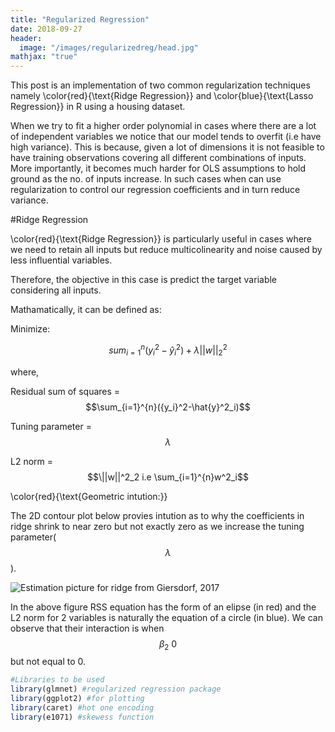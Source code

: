 ```yaml
---
title: "Regularized Regression"
date: 2018-09-27
header:
  image: "/images/regularizedreg/head.jpg"
mathjax: "true"
---
```


This post is an implementation of two common regularization techniques namely \color{red}{\text{Ridge Regression}} and \color{blue}{\text{Lasso Regression}} in R using a housing dataset.

When we try to fit a higher order polynomial in cases where there are a lot of independent variables we notice that our model tends to overfit (i.e have high variance). This is because, given a lot of dimensions it is not feasible to have training observations covering all different combinations of inputs. More importantly, it becomes much harder for OLS assumptions to hold ground as the no. of inputs increase. In such cases when can use regularization to control our regression coefficients and in turn reduce variance.

#Ridge Regression

\color{red}{\text{Ridge Regression}} is particularly useful in cases where we need to retain all inputs but reduce multicolinearity and noise caused by less influential variables.

Therefore, the objective in this case is predict the target variable considering all inputs.

Mathamatically, it can be defined as:

Minimize:

$$sum_{i=1}^{n}({y_i}^2 -\hat{y}^2_i)+\lambda||w||^2_2$$

where,

Residual sum of squares = $$\sum_{i=1}^{n}({y_i}^2-\hat{y}^2_i)$$

Tuning parameter = $$\lambda$$

L2 norm = $$\||w||^2_2 i.e \sum_{i=1}^{n}w^2_i$$

\color{red}{\text{Geometric intution:}}

The 2D contour plot below provies intution as to why the coefficients in ridge shrink to near zero but not exactly zero as we increase the tuning parameter($$\lambda$$).

<img src="{{ site.url }}{{ site.baseurl }}//images/regularizedreg/ridge.jpg" alt="Estimation picture for ridge from Giersdorf, 2017">

In the above figure RSS equation has the form of an elipse (in red) and the L2 norm for 2 variables is naturally the equation of a circle (in blue). We can observe that their interaction is when $$\beta_2 ~ 0$$ but not equal to 0.


```r
#Libraries to be used
library(glmnet) #regularized regression package
library(ggplot2) #for plotting
library(caret) #hot one encoding
library(e1071) #skewess function
```
